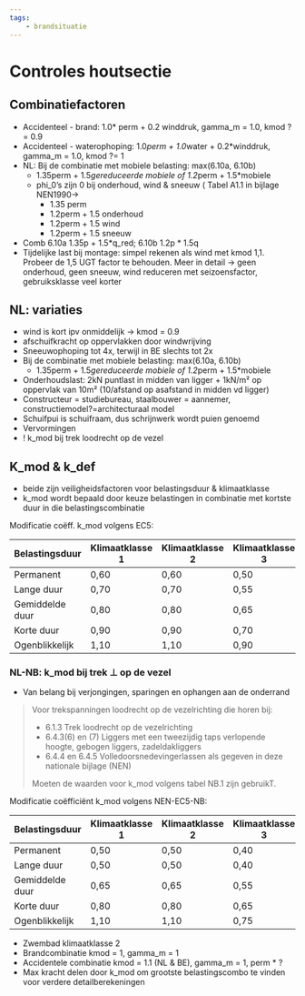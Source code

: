 ```yaml
---
tags:
    - brandsituatie
---
```


# Controles houtsectie

## Combinatiefactoren
- Accidenteel - brand: 1.0* perm + 0.2 winddruk, gamma_m = 1.0, kmod ?= 0.9
- Accidenteel - waterophoping: 1.0*perm + 1.0*water + 0.2*winddruk, gamma_m = 1.0, kmod ?= 1
- NL: Bij de combinatie met mobiele belasting: max(6.10a, 6.10b)
    - 1.35perm + 1.5*gereduceerde mobiele of 1.2*perm + 1.5*mobiele
    - phi_0’s zijn 0 bij onderhoud, wind & sneeuw ( Tabel A1.1 in bijlage NEN1990→
        - 1.35 perm
        - 1.2perm + 1.5 onderhoud
        - 1.2perm + 1.5 wind
        - 1.2perm + 1.5 sneeuw
- Comb 6.10a 1.35p + 1.5*q_red; 6.10b 1.2p * 1.5q
- Tijdelijke last bij montage: simpel rekenen als wind met kmod 1,1. Probeer de 1,5 UGT factor te behouden. Meer in detail → geen onderhoud, geen sneeuw, wind reduceren met seizoensfactor, gebruiksklasse veel korter

## NL: variaties
- wind is kort ipv onmiddelijk → kmod = 0.9
- afschuifkracht op oppervlakken door windwrijving
- Sneeuwophoping tot 4x, terwijl in BE slechts tot 2x
- Bij de combinatie met mobiele belasting: max(6.10a, 6.10b)
    - 1.35perm + 1.5*gereduceerde mobiele of 1.2*perm + 1.5*mobiele
- Onderhoudslast: 2kN puntlast in midden van ligger + 1kN/m² op oppervlak van 10m² (10/afstand op asafstand in midden vd ligger)
- Constructeur = studiebureau, staalbouwer = aannemer, constructiemodel?=architecturaal model
- Schuifpui is schuifraam, dus schrijnwerk wordt puien genoemd
- Vervormingen
- ! k_mod bij trek loodrecht op de vezel

## K_mod & k_def
- beide zijn veiligheidsfactoren voor belastingsduur & klimaatklasse
- k_mod wordt bepaald door keuze belastingen in combinatie met kortste duur in die belastingscombinatie

Modificatie coëff. k_mod volgens EC5:

| Belastingsduur     | Klimaatklasse 1 | Klimaatklasse 2 |  Klimaatklasse 3 |
| --------           | -------         | -------         | -------          |
| Permanent          | 0,60            | 0,60            | 0,50             |
| Lange duur         | 0,70            | 0,70            | 0,55             |
| Gemiddelde duur    | 0,80            | 0,80            | 0,65             |
| Korte duur         | 0,90            | 0,90            | 0,70             |
| Ogenblikkelijk     | 1,10            | 1,10            | 0,90             |


### NL-NB: k_mod bij trek ⊥ op de vezel
    
- Van belang bij verjongingen, sparingen en ophangen aan de onderrand

> Voor trekspanningen loodrecht op de vezelrichting die horen bij:
> 
> - 6.1.3 Trek loodrecht op de vezelrichting
> - 6.4.3(6) en (7) Liggers met een tweezijdig taps verlopende hoogte, gebogen liggers, zadeldakliggers
> - 6.4.4 en 6.4.5 Volledoorsnedevingerlassen als gegeven in deze nationale bijlage (NEN)
> 
> Moeten de waarden voor k_mod volgens tabel NB.1 zijn gebruikT.

Modificatie coëfficiënt k_mod volgens NEN-EC5-NB:

| Belastingsduur     | Klimaatklasse 1 | Klimaatklasse 2 |  Klimaatklasse 3 |
| --------           | -------         | -------         | -------          |
| Permanent          | 0,50            | 0,50            | 0,40             |
| Lange duur         | 0,50            | 0,50            | 0,40             |
| Gemiddelde duur    | 0,65            | 0,65            | 0,55             |
| Korte duur         | 0,80            | 0,80            | 0,65             |
| Ogenblikkelijk     | 1,10            | 1,10            | 0,75             |
    
- Zwembad klimaatklasse 2
- Brandcombinatie kmod = 1, gamma_m = 1
- Accidentele combinatie kmod = 1.1 (NL & BE), gamma_m = 1, perm * ?
- Max kracht delen door k_mod om grootste belastingscombo te vinden voor verdere detailberekeningen


